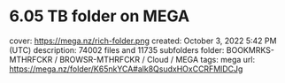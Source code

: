 # 6.05 TB folder on MEGA

cover: https://mega.nz/rich-folder.png
created: October 3, 2022 5:42 PM (UTC)
description: 74002 files and 11735 subfolders
folder: BOOKMRKS-MTHRFCKR / BROWSR-MTHRFCKR / Cloud / MEGA
tags: mega
url: https://mega.nz/folder/K65nkYCA#alk8QsudxHOxCCRFMlDCJg